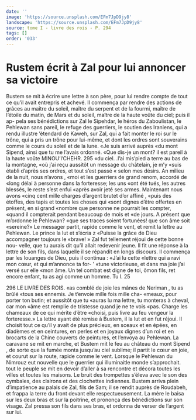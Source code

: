 ```yaml
---
date: ''
image: 'https://source.unsplash.com/EFm7JpD9jy8'
landscape: 'https://source.unsplash.com/EFm7JpD9jy8'
source: tome I - livre des rois - P. 294
tags: []
order: '033'
---
```


# Rustem écrit à Zal pour lui annoncer sa victoire

Bustem se mit à écrire une lettre à son père, pour
lui rendre compte de tout ce qu’il avait entrepris et achevé. Il commença par rendre des actions de grâces
au maître du soleil, maître du serpent et de la fourmi, maître de l’étoile du matin, de Mars et du
soleil, maître de la haute voûte du ciel; puis il ap-
pela ses bénédictions sur Zal le Sipehdar, le héros
du Zaboulistan, le Pehlewan sans pareil, le refuge des guerriers, le soutien des Iraniens, qui a rendu illustre ’étendard de Kaweh, sur Zal, qui a fait monter le roi sur le trône, qui a pris un trône pour lui-même, et dont les ordres sont souverains comme
le cours du soleil et de la lune. «Je suis arrivé auprès «du mont Sipend, ainsi que tu me l’avais ordonné. «Que dis-je un mont? il est pareil à la haute voûte
MINOU’I’CHEHR. 295 «du ciel. .l’ai mis’pied a terre au bas de la montagne,
«où j’ai reçu aussitôt un message du châtelain, je m’y
«suis établi d’après ses ordres, et tout s’est passé
« selon mes désirs. An milieu de la nuit, nous n’avons , «moi et les guerriers de grand renom, accordé de «long délai à personne dans la forteresse; les uns «ont été tués, les autres blessés, le reste s’est enfui
«après avoir jeté ses armes. Maintenant nous avons «cinq cent mille charges d’argent brutet d’or affiné ,
«puis des étoffes, des tapis et toutes les choses qui «sont dignes d’être offertes en présent, en si grand «nombre que personne ne pourrait les compter, «quand il compterait pendant beaucoup de mois et «de jours. A présent que m’ordonne le Pehlewan?
«que ses traces soient fortunées! que son âme soit
«sereine?»
Le messager partit, rapide comme le vent, et remit la lettre au Pehlewan. Le prince la lut et s’écria z «Puisse la grâce de Dieu accompagner toujours le «brave! » Zal fut tellement réjoui de cette bonne nou- velle, que tu aurais dit qu’il allait redevenir jeune.
Il fit une réponse à la lettre de son fils, dans laquelle il se répandit en longs discours. Il commença par les louanges de Dieu, puis il continua : «J’ai lu cette «lettre qui a ravi mon cœur, et qui m’annonce ta for-
’ «tune victorieuse, et dans ma joie j’ai versé sur elle
«mon âme. Un tel combat est digne de toi, ômon fils,
ret encore enfant, tu as agi comme un homme. Tu
l. 25

296 LE LIVRE DES ROIS.
«as comblé de joie les mânes de Neriman , tu as brûlé
«tous ses ennemis. Je t’envoie mille fois mille cha- «meaux, pour porter ton butin; et aussitôt que tu «auras lu ma lettre, tu monteras à cheval, car mon «âme est remplie de tristesse quand je ne te vois «pas. Charge les chameaux de ce qui mérite d’être «choisi, puis livre au feu vengeur la forteresse.» La lettre ayant été remise à Bustem, il la lut et en fut réjoui. Il choisit tout ce qu’il y avait de plus précieux,
en sceaux et en épées, en diadèmes et en ceintures,
en perles et en joyaux dignes d’un roi et en brocarts
de la Chine couverts de peintures, et l’envoya au Pehlewan. La caravane se mit en marche, et Bustem mit le feu au château du mont Sipend , de sorte que la fumée monta jusqu’au ciel sublime; il partit le cœur
en joie, et courut sur la route, rapide comme le vent.
Lorsque le Pehlewan du Nimrouz eut nouvelle que le guerrier qui illuminaitle monde s’approchait. tout le peuple se mit en devoir d’aller à sa rencontre
et décora toutes les villes et toutes les maisons. Le bruit des trompettes s’éleva avec le son des cymbales,
des clairons et des clochettes indiennes. Bustem arriva plein d’impatience au palais de Zal, fils de Sam; il
se rendit auprès de Roudabeh, et frappa la terre du front devant elle respectueusement. La mère le baisa sur les deux bras et sur la poitrine, et prononça des bénédictions sur son visage. Zal pressa son fils dans
ses bras, et ordonna de verser de l’argent sur lui.
